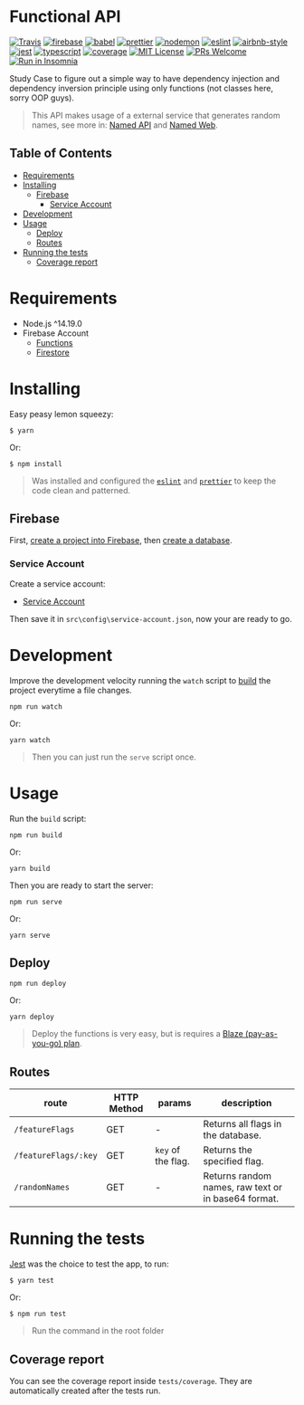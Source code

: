 # Functional API
[![Travis](https://img.shields.io/travis/com/DiegoVictor/functional-api?logo=travis&style=flat-square)](https://app.travis-ci.com/github/DiegoVictor/functional-api)
[![firebase](https://img.shields.io/static/v1?label=firebase&message=10.2.0&color=ffca28&logo=firebase)](https://firebase.google.com/)
[![babel](https://img.shields.io/badge/babel-7.18.2-F9DC3E?style=flat-square&logo=babel)](https://babeljs.io/)
[![prettier](https://img.shields.io/badge/prettier-2.6.0-F7B93E?style=flat-square&logo=prettier)](https://prettier.io/)
[![nodemon](https://img.shields.io/badge/nodemon-2.0.16-76d04b?style=flat-square&logo=nodemon)](https://nodemon.io/)
[![eslint](https://img.shields.io/badge/eslint-8.16.0-4b32c3?style=flat-square&logo=eslint)](https://eslint.org/)
[![airbnb-style](https://flat.badgen.net/badge/style-guide/airbnb/ff5a5f?icon=airbnb)](https://github.com/airbnb/javascript)
[![jest](https://img.shields.io/badge/jest-28.1.0-brightgreen?style=flat-square&logo=jest)](https://jestjs.io/)
[![typescript](https://img.shields.io/badge/typescript-4.7.2-3178c6?style=flat-square&logo=typescript)](https://www.typescriptlang.org/)
[![coverage](https://img.shields.io/codecov/c/gh/DiegoVictor/functional-api?logo=codecov&style=flat-square)](https://codecov.io/gh/DiegoVictor/functional-api)
[![MIT License](https://img.shields.io/badge/license-MIT-green?style=flat-square)](https://raw.githubusercontent.com/DiegoVictor/functional-api/main/LICENSE)
[![PRs Welcome](https://img.shields.io/badge/PRs-welcome-brightgreen.svg?style=flat-square)](http://makeapullrequest.com)<br>
[![Run in Insomnia](https://insomnia.rest/images/run.svg)](https://insomnia.rest/run/?label=Functional%20API&uri=https%3A%2F%2Fraw.githubusercontent.com%2FDiegoVictor%2Ffunctional-api%2Fmain%2FInsomnia_2022-06-11.json)

Study Case to figure out a simple way to have dependency injection and dependency inversion principle using only functions (not classes here, sorry OOP guys).
> This API makes usage of a external service that generates random names, see more in: [Named API](https://github.com/DiegoVictor/named-api) and [Named Web](https://github.com/DiegoVictor/named-web).

## Table of Contents
* [Requirements](#requirements)
* [Installing](#installing)
  * [Firebase](#firebase)
    * [Service Account](#service-account)
* [Development](#development)
* [Usage](#usage)
  * [Deploy](#deploy)
  * [Routes](#routes)
* [Running the tests](#running-the-tests)
  * [Coverage report](#coverage-report)

# Requirements
  * Node.js ^14.19.0
  * Firebase Account
    * [Functions](https://firebase.google.com/docs/functions)
    * [Firestore](https://firebase.google.com/docs/firestore)

# Installing
Easy peasy lemon squeezy:
```
$ yarn
```
Or:
```
$ npm install
```
> Was installed and configured the [`eslint`](https://eslint.org/) and [`prettier`](https://prettier.io/) to keep the code clean and patterned.

## Firebase
First, [create a project into Firebase](https://firebase.google.com/docs/android/setup#create-firebase-project), then [create a database](https://firebase.google.com/docs/firestore/quickstart).

### Service Account
Create a service account:

* [Service Account](https://console.firebase.google.com/project/_/settings/serviceaccounts/adminsdk?authuser=0)

Then save it in `src\config\service-account.json`, now your are ready to go.

# Development
Improve the development velocity running the `watch` script to [build](#build) the project everytime a file changes.
```
npm run watch
```
Or:
```
yarn watch
```
> Then you can just run the `serve` script once.

# Usage
Run the `build` script:
```
npm run build
```
Or:
```
yarn build
```
Then you are ready to start the server:
```
npm run serve
```
Or:
```
yarn serve
```

## Deploy
```
npm run deploy
```
Or:
```
yarn deploy
```
> Deploy the functions is very easy, but is requires a [Blaze (pay-as-you-go) plan](https://firebase.google.com/pricing?authuser=0&hl=pt).

## Routes
route|HTTP Method|params|description
---|---|---|---
`/featureFlags`|GET| - |Returns all flags in the database.
`/featureFlags/:key`|GET| `key` of the flag.|Returns the specified flag.
`/randomNames`|GET| - | Returns random names, raw text or in base64 format.

# Running the tests
[Jest](https://jestjs.io/) was the choice to test the app, to run:
```
$ yarn test
```
Or:
```
$ npm run test
```
> Run the command in the root folder

## Coverage report
You can see the coverage report inside `tests/coverage`. They are automatically created after the tests run.

